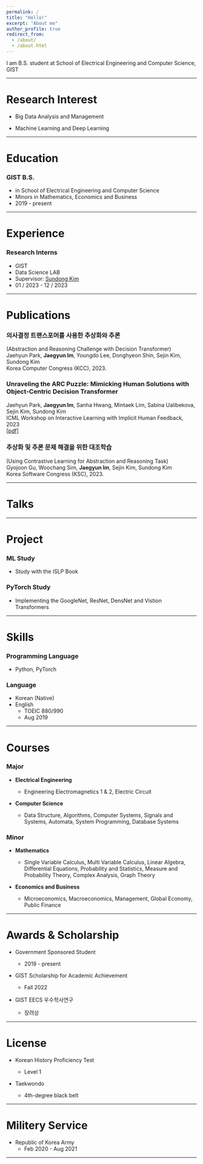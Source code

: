 ```yaml
---
permalink: /
title: "Hello!"
excerpt: "About me"
author_profile: true
redirect_from: 
  - /about/
  - /about.html
---
```


I am B.S. student at School of Electrical Engineering and Computer Science, GIST

---

Research Interest
=====
* Big Data Analysis and Management

* Machine Learning and Deep Learning

 ---

Education
======
### GIST B.S.
* in School of Electrical Engineering and Computer Science
* Minors in Mathematics, Economics and Business
* 2019 - present

---

Experience
======
### Research Interns
* GIST
* Data Science LAB
* Supervisor: [Sundong Kim](http://sundong.kim)
* 01 / 2023 - 12 / 2023

---

Publications
======
### 의사결정 트랜스포머를 사용한 추상화와 추론
(Abstraction and Reasoning Challenge with Decision Transformer) \
Jaehyun Park, **Jaegyun Im**, Youngdo Lee, Donghyeon Shin, Sejin Kim, Sundong Kim \
Korea Computer Congress (KCC), 2023.
  
### Unraveling the ARC Puzzle: Mimicking Human Solutions with Object-Centric Decision Transformer
Jaehyun Park, **Jaegyun Im**, Sanha Hwang, Mintaek Lim, Sabina Ualibekova, Sejin Kim, Sundong Kim \
ICML Workshop on Interactive Learning with Implicit Human Feedback, 2023 \
[[pdf]](https://arxiv.org/abs/2306.08204)

### 추상화 및 추론 문제 해결을 위한 대조학습
(Using Contrastive Learning for Abstraction and Reasoning Task) \
Gyojoon Gu, Woochang Sim, **Jaegyun Im**, Sejin Kim, Sundong Kim \
Korea Software Congress (KSC), 2023.

---
  
Talks
======

---

  
Project
======
### ML Study
* Study with the ISLP Book

### PyTorch Study
* Implementing the GoogleNet, ResNet, DensNet and Vistion Transformers

---

Skills
=====
### Programming Language
* Python, PyTorch

### Language
* Korean (Native)
* English
  * TOEIC 880/990
  * Aug 2019

---

Courses
=====
### Major
* **Electrical Engineering**
  * Engineering Electromagnetics 1 & 2, Electric Circuit

* **Computer Science**
    * Data Structure, Algorithms, Computer Systems, Signals and Systems, Automata, System Programming, Database Systems
  
### Minor
* **Mathematics**
  * Single Variable Calculus, Multi Variable Calculus, Linear Algebra, Differential Equations, Probability and Statistics, Measure and Probability Theory, Complex Analysis, Graph Theory

* **Economics and Business**
  * Microeconomics, Macroeconomics, Management, Global Economy, Public Finance

---

Awards & Scholarship
=====
* Government Sponsored Student
  * 2019 - present

* GIST Scholarship for Academic Achievement
  * Fall 2022
 
* GIST EECS 우수학사연구
  * 장려상

---

License
=====
* Korean History Proficiency Test
  * Level 1

* Taekwondo
  * 4th-degree black belt

---
 
Militery Service
=====
* Republic of Korea Army
  * Feb 2020 - Aug 2021

---
